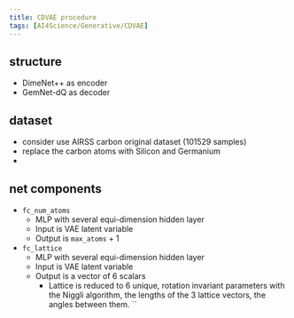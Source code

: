 ```yaml
---
title: CDVAE procedure
tags: [AI4Science/Generative/CDVAE]
---
```


## structure
- DimeNet++ as encoder
- GemNet-dQ as decoder



## dataset
- consider use AIRSS carbon original dataset (101529 samples)
- replace the carbon atoms with Silicon and Germanium
- 




## net components

- `fc_num_atoms`
	- MLP with several equi-dimension hidden layer
	- Input is VAE latent variable
	- Output is `max_atoms` + 1
- `fc_lattice`
	- MLP with several equi-dimension hidden layer
	- Input is VAE latent variable
	- Output is a vector of 6 scalars
		- Lattice is reduced to 6 unique, rotation invariant parameters with the Niggli algorithm, the lengths of the 3 lattice vectors, the angles between them.
``